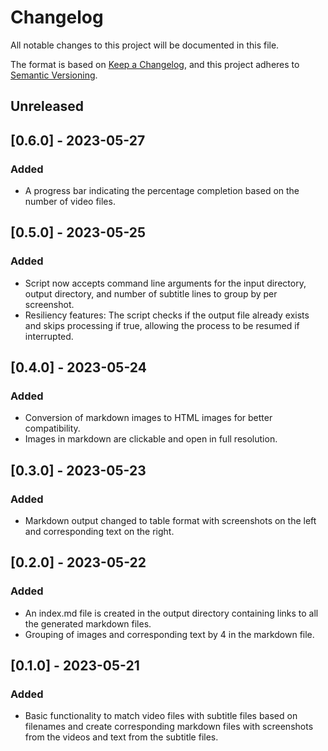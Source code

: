 # Changelog

All notable changes to this project will be documented in this file.

The format is based on [Keep a Changelog](https://keepachangelog.com/en/1.0.0/),
and this project adheres to [Semantic Versioning](https://semver.org/spec/v2.0.0.html).

## Unreleased

## [0.6.0] - 2023-05-27

### Added

- A progress bar indicating the percentage completion based on the number of video files.

## [0.5.0] - 2023-05-25

### Added

- Script now accepts command line arguments for the input directory, output directory, and number of subtitle lines to group by per screenshot.
- Resiliency features: The script checks if the output file already exists and skips processing if true, allowing the process to be resumed if interrupted.

## [0.4.0] - 2023-05-24

### Added

- Conversion of markdown images to HTML images for better compatibility.
- Images in markdown are clickable and open in full resolution.

## [0.3.0] - 2023-05-23

### Added

- Markdown output changed to table format with screenshots on the left and corresponding text on the right.

## [0.2.0] - 2023-05-22

### Added

- An index.md file is created in the output directory containing links to all the generated markdown files.
- Grouping of images and corresponding text by 4 in the markdown file.

## [0.1.0] - 2023-05-21

### Added

- Basic functionality to match video files with subtitle files based on filenames and create corresponding markdown files with screenshots from the videos and text from the subtitle files.
